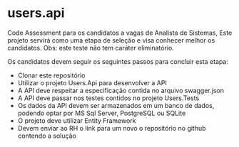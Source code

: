 # users.api
Code Assessment para os candidatos a vagas de Analista de Sistemas,
Este projeto servirá como uma etapa de seleção e visa conhecer melhor os candidatos.
Obs: este teste não tem caráter eliminatório.

Os candidatos devem seguir os seguintes passos para concluir esta etapa:

* Clonar este repositório
* Utilizar o projeto Users.Api para desenvolver a API
* A API deve respeitar a especificação contida no arquivo swagger.json
* A API deve passar nos testes contidos no projeto Users.Tests
* Os dados da API devem ser armazenados em um banco de dados, podendo optar por MS Sql Server, PostgreSQL ou SQLite
* O projeto deve utilizar Entity Framework
* Devem enviar ao RH o link para um novo o repositório no github contendo a solução

